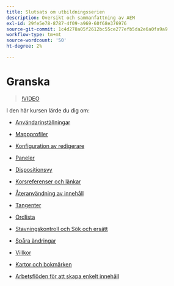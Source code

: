 ```yaml
---
title: Slutsats om utbildningsserien
description: Översikt och sammanfattning av AEM
exl-id: 29fe5e78-8787-4f09-a969-60f68e376976
source-git-commit: 1c4d278a05f2612bc55ce277efb5da2e6a0fa9a9
workflow-type: tm+mt
source-wordcount: '50'
ht-degree: 2%

---
```


# Granska

>[!VIDEO](https://video.tv.adobe.com/v/342771?quality=12&learn=on)

I den här kursen lärde du dig om:

- [Användarinställningar](./user-settings-preferences-toolbars.md)

- [Mappprofiler](folder-profiles.md)

- [Konfiguration av redigerare](editor-configuration.md)

- [Paneler](panels.md)

- [Dispositionsvy](outline-view.md)

- [Korsreferenser och länkar](cross-references-and-links.md)

- [Återanvändning av innehåll](content-reuse.md)

- [Tangenter](keys.md)

- [Ordlista](glossary.md)

- [Stavningskontroll och Sök och ersätt](spell-check.md)

- [Spåra ändringar](track-changes.md)

- [Villkor](conditions.md)

- [Kartor och bokmärken](maps-and-bookmaps.md)

- [Arbetsflöden för att skapa enkelt innehåll](simple-content-creation-workflows.md)
